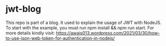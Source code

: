 # jwt-blog
This repo is part of a blog. It used to explain the usage of JWT with NodeJS. To start with the example, you must run npm install &amp;&amp; npm run start. For more details kindly visit: https://awais013.wordpress.com/2021/03/30/how-to-use-json-web-token-for-authentication-in-nodejs/
